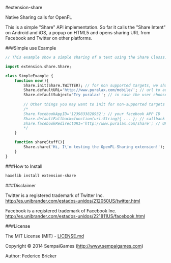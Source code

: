 #extension-share

Native Sharing calls for OpenFL

This is a simple "Share" API implementation. So far it calls the "Share Intent" on Android and iOS, a popup on HTML5 and opens sharing URL from Facebook and Twitter on other platforms.

###Simple use Example

```haxe
// This example show a simple sharing of a text using the Share Classs.

import extension.share.Share;

class SimpleExample {
	function new(){
		Share.init(Share.TWITTER); // for non supported targets, we share on Twitter (you can also use Share.FACEBOOK)
		Share.defaultURL='http://www.puralax.com/mobile/'; // url to add at the end of each share (optional).
		Share.defaultSubject='Try puralax!'; // in case the user choose to share by email, set the subject.
		
		// Other things you may want to init for non-supported targets
		/*
		Share.facebookAppID='1239833828932'; // your facebook APP ID
		Share.defaultFallback=function(url:String){ ... }; // callback function (in case you want to open the share URL yourself).
		Share.facebookRedirectURI='http://www.puralax.com/share'; // URL to go after sharing on facebook.
		*/
	}

	function shareStuff(){
		Share.share('Hi, I\'m testing the OpenFL-Sharing extension!');
	}
}

```

###How to Install

```bash
haxelib install extension-share
```

###Disclaimer

Twitter is a registered trademark of Twitter Inc.
http://es.unibrander.com/estados-unidos/212050US/twitter.html

Facebook is a registered trademark of Facebook Inc.
http://es.unibrander.com/estados-unidos/221811US/facebook.html

###License

The MIT License (MIT) - [LICENSE.md](LICENSE.md)

Copyright &copy; 2014 SempaiGames (http://www.sempaigames.com)

Author: Federico Bricker
